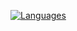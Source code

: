 [![Languages](https://github-readme-stats.vercel.app/api/top-langs/?username=aelpxy&theme=onedark&hide_border=true)](https://github.com/aelpxy)
